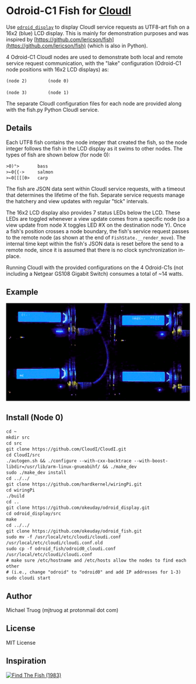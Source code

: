 Odroid-C1 Fish for [CloudI](http://cloudi.org)
==============================================

Use [`odroid_display`](https://github.com/okeuday/odroid_display/) to
display CloudI service requests as UTF8-art fish on a 16x2 (blue) LCD display.
This is mainly for demonstration purposes and was inspired by
[https://github.com/lericson/fish](https://github.com/lericson/fish)
(which is also in Python).

4 Odroid-C1 CloudI nodes are used to demonstrate both local and remote
service request communication, with the "lake" configuration
(Odroid-C1 node positions with 16x2 LCD displays) as:

    
    (node 2)        (node 0)
    
    (node 3)        (node 1)
    

The separate CloudI configuration files for each node are provided
along with the fish.py Python CloudI service.

Details
-------

Each UTF8 fish contains the node integer that created the fish, so the
node integer follows the fish in the LCD display as it swims to other nodes.
The types of fish are shown below (for node 0):

    >0)°>       bass
    >←0{{·>     salmon
    >←0[[[[θ>   carp

The fish are JSON data sent within CloudI service requests, with a timeout
that determines the lifetime of the fish.  Separate service requests
manage the hatchery and view updates with regular "tick" intervals.

The 16x2 LCD display also provides 7 status LEDs below the LCD.  These LEDs
are toggled whenever a view update comes from a specific node
(so a view update from node X toggles LED #X on the destination node Y).
Once a fish's position crosses a node boundary, the fish's service request
passes to the remote node (as shown at the end of `FishState.__render_move`).
The internal time kept within the fish's JSON data is reset before the send
to a remote node, since it is assumed that there is no clock synchronization
in-place.

Running CloudI with the provided configurations on the 4 Odroid-C1s
(not including a Netgear GS108 Gigabit Switch) consumes a total of ~14 watts.

Example
-------

![](https://raw.githubusercontent.com/okeuday/odroid_fish/master/fishbowl.gif)

Install (Node 0)
----------------

    cd ~
    mkdir src
    cd src
    git clone https://github.com/CloudI/CloudI.git
    cd CloudI/src
    ./autogen.sh && ./configure --with-cxx-backtrace --with-boost-libdir=/usr/lib/arm-linux-gnueabihf/ && ./make_dev
    sudo ./make_dev install
    cd ../../
    git clone https://github.com/hardkernel/wiringPi.git
    cd wiringPi
    ./build
    cd ..
    git clone https://github.com/okeuday/odroid_display.git
    cd odroid_display/src
    make
    cd ../../
    git clone https://github.com/okeuday/odroid_fish.git
    sudo mv -f /usr/local/etc/cloudi/cloudi.conf /usr/local/etc/cloudi/cloudi.conf.old
    sudo cp -f odroid_fish/odroid0_cloudi.conf /usr/local/etc/cloudi/cloudi.conf
    # make sure /etc/hostname and /etc/hosts allow the nodes to find each other
    # (i.e., change "odroid" to "odroid0" and add IP addresses for 1-3)
    sudo cloudi start

Author
------

Michael Truog (mjtruog at protonmail dot com)

License
-------

MIT License

Inspiration
-----------
[![Find The Fish (1983)](http://img.youtube.com/vi/UGBZnfB46es/0.jpg)](https://www.youtube.com/watch?v=UGBZnfB46es "Find The Fish (1983)")
